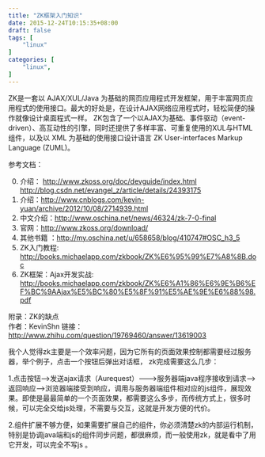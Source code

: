 ```yaml
---
title: "ZK框架入门知识"
date: 2015-12-24T10:15:35+08:00
draft: false
tags: [
    "linux"
]
categories: [
    "linux",
]
---
```


ZK是一套以 AJAX/XUL/Java 为基础的网页应用程式开发框架，用于丰富网页应用程式的使用接口。最大的好处是，在设计AJAX网络应用程式时，轻松简便的操作就像设计桌面程式一样。 ZK包含了一个以AJAX为基础、事件驱动（event-driven）、高互动性的引擎，同时还提供了多样丰富、可重复使用的XUL与HTML组件，以及以 XML 为基础的使用接口设计语言 ZK User-interfaces Markup Language (ZUML)。

参考文档：

0. 介绍：
http://www.zkoss.org/doc/devguide/index.html
http://blog.csdn.net/evangel_z/article/details/24393175
1. 介绍：http://www.cnblogs.com/kevin-yuan/archive/2012/10/08/2714939.html
2. 中文介绍：http://www.oschina.net/news/46324/zk-7-0-final
3. 官网：http://www.zkoss.org/download/
4. 其他书籍 ：http://my.oschina.net/u/658658/blog/410747#OSC_h3_5
5. ZK入门教程: http://books.michaelapp.com/zkbook/ZK%E6%95%99%E7%A8%8B.doc
6. ZK框架：Ajax开发实战: http://books.michaelapp.com/zkbook/ZK%E6%A1%86%E6%9E%B6%EF%BC%9AAjax%E5%BC%80%E5%8F%91%E5%AE%9E%E6%88%98.pdf

附录：ZK的缺点	
作者：KevinShn	
链接：http://www.zhihu.com/question/19769460/answer/13619003	

我个人觉得zk主要是一个效率问题，因为它所有的页面效果控制都需要经过服务器，举个例子，点击一个按钮后弹出对话框，
zk完成需要这么几步：

1.点击按钮-->发送ajax请求（Aurequest）--->服务器端java程序接收到请求-->返回响应-->浏览器端接受到响应，调用与服务器端组件相对应的js组件，展现效果。即使是最最简单的一个页面效果，都需要这么多步，而传统方式上，很多时候，可以完全交给js处理，不需要与交互，这就是开发方便的代价。

2.组件扩展不够方便，如果需要扩展自己的组件，你必须清楚zk的内部运行机制，特别是协调java端和js的组件同步问题，都很麻烦，而一般使用zk，就是看中了用它开发，可以完全不写js 。





